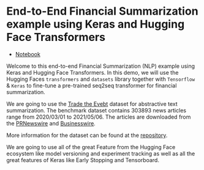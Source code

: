 # End-to-End Financial Summarization example using Keras and Hugging Face Transformers

* [Notebook](./summarization-notebook.ipynb)


Welcome to this end-to-end Financial Summarization (NLP) example using Keras and Hugging Face Transformers. In this demo, we will use the Hugging Faces `transformers` and `datasets` library together with `Tensorflow` & `Keras` to fine-tune a pre-trained seq2seq transformer for financial summarization.

We are going to use the [Trade the Evebt](https://paperswithcode.com/paper/trade-the-event-corporate-events-detection) dataset for abstractive text summarization. The benchmark dataset contains 303893​ news articles range from 2020/03/01 to 2021/05/06. The articles are downloaded from the [PRNewswire](https://www.prnewswire.com/) and [Businesswire](https://www.businesswire.com/).


More information for the dataset can be found at the [repository](https://github.com/Zhihan1996/TradeTheEvent/tree/main/data).


We are going to use all of the great Feature from the Hugging Face ecosystem like model versioning and experiment tracking as well as all the great features of Keras like Early Stopping and Tensorboard.
